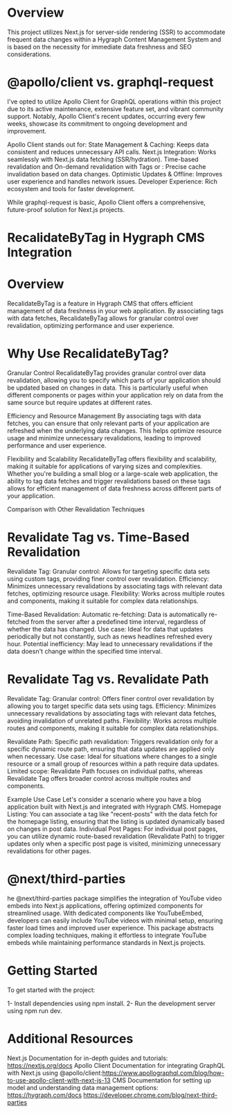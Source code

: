 # Overview

This project utilizes Next.js for server-side rendering (SSR) to accommodate frequent data changes within a Hygraph Content Management System and is based on the necessity for immediate data freshness and SEO considerations.

# @apollo/client vs. graphql-request

I've opted to utilize Apollo Client for GraphQL operations within this project due to its active maintenance, extensive feature set, and vibrant community support. Notably, Apollo Client's recent updates, occurring every few weeks, showcase its commitment to ongoing development and improvement.

Apollo Client stands out for:
State Management & Caching: Keeps data consistent and reduces unnecessary API calls.
Next.js Integration: Works seamlessly with Next.js data fetching (SSR/hydration).
Time-based revalidation and On-demand revalidation with Tags or : Precise cache invalidation based on data changes.
Optimistic Updates & Offline: Improves user experience and handles network issues.
Developer Experience: Rich ecosystem and tools for faster development.

While graphql-request is basic, Apollo Client offers a comprehensive, future-proof solution for Next.js projects.
# RecalidateByTag in Hygraph CMS Integration
# Overview
RecalidateByTag is a feature in Hygraph CMS that offers efficient management of data freshness in your web application. By associating tags with data fetches, RecalidateByTag allows for granular control over revalidation, optimizing performance and user experience.

# Why Use RecalidateByTag?
Granular Control
RecalidateByTag provides granular control over data revalidation, allowing you to specify which parts of your application should be updated based on changes in data. This is particularly useful when different components or pages within your application rely on data from the same source but require updates at different rates.

Efficiency and Resource Management
By associating tags with data fetches, you can ensure that only relevant parts of your application are refreshed when the underlying data changes. This helps optimize resource usage and minimize unnecessary revalidations, leading to improved performance and user experience.

Flexibility and Scalability
RecalidateByTag offers flexibility and scalability, making it suitable for applications of varying sizes and complexities. Whether you're building a small blog or a large-scale web application, the ability to tag data fetches and trigger revalidations based on these tags allows for efficient management of data freshness across different parts of your application.

Comparison with Other Revalidation Techniques
# Revalidate Tag vs. Time-Based Revalidation
Revalidate Tag:
Granular control: Allows for targeting specific data sets using custom tags, providing finer control over revalidation.
Efficiency: Minimizes unnecessary revalidations by associating tags with relevant data fetches, optimizing resource usage.
Flexibility: Works across multiple routes and components, making it suitable for complex data relationships.

Time-Based Revalidation:
Automatic re-fetching: Data is automatically re-fetched from the server after a predefined time interval, regardless of whether the data has changed.
Use case: Ideal for data that updates periodically but not constantly, such as news headlines refreshed every hour.
Potential inefficiency: May lead to unnecessary revalidations if the data doesn't change within the specified time interval.

# Revalidate Tag vs. Revalidate Path
Revalidate Tag:
Granular control: Offers finer control over revalidation by allowing you to target specific data sets using tags.
Efficiency: Minimizes unnecessary revalidations by associating tags with relevant data fetches, avoiding invalidation of unrelated paths.
Flexibility: Works across multiple routes and components, making it suitable for complex data relationships.

Revalidate Path:
Specific path revalidation: Triggers revalidation only for a specific dynamic route path, ensuring that data updates are applied only when necessary.
Use case: Ideal for situations where changes to a single resource or a small group of resources within a path require data updates.
Limited scope: Revalidate Path focuses on individual paths, whereas Revalidate Tag offers broader control across multiple routes and components.

Example Use Case
Let's consider a scenario where you have a blog application built with Next.js and integrated with Hygraph CMS.
Homepage Listing: You can associate a tag like "recent-posts" with the data fetch for the homepage listing, ensuring that the listing is updated dynamically based on changes in post data.
Individual Post Pages: For individual post pages, you can utilize dynamic route-based revalidation (Revalidate Path) to trigger updates only when a specific post page is visited, minimizing unnecessary revalidations for other pages.

# @next/third-parties

he @next/third-parties package simplifies the integration of YouTube video embeds into Next.js applications, offering optimized components for streamlined usage. With dedicated components like YouTubeEmbed, developers can easily include YouTube videos with minimal setup, ensuring faster load times and improved user experience. This package abstracts complex loading techniques, making it effortless to integrate YouTube embeds while maintaining performance standards in Next.js projects.

# Getting Started

To get started with the project:

1- Install dependencies using npm install.
2- Run the development server using npm run dev.

# Additional Resources

Next.js Documentation for in-depth guides and tutorials: https://nextjs.org/docs
Apollo Client Documentation for integrating GraphQL with Next.js using @apollo/client:https://www.apollographql.com/blog/how-to-use-apollo-client-with-next-js-13
CMS Documentation for setting up model and understanding data management options: https://hygraph.com/docs
https://developer.chrome.com/blog/next-third-parties

